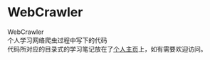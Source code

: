 # WebCrawler
WebCrawler  
个人学习网络爬虫过程中写下的代码  
代码所对应的目录式的学习笔记放在了[个人主页](https://arvinhe.club/2020/10/21/%E7%BD%91%E7%BB%9C%E7%88%AC%E8%99%AB%E7%AC%94%E8%AE%B0/#more)上，如有需要欢迎访问。
